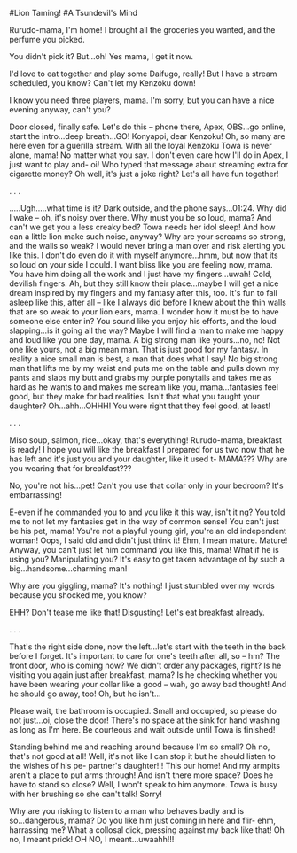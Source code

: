 #Lion Taming! 
#A Tsundevil's Mind

Rurudo-mama, I'm home! I brought all the groceries you wanted, and the perfume you picked.  

You didn't pick it? But...oh! Yes mama, I get it now.

I'd love to eat together and play some Daifugo, really! But I have a stream scheduled, you know? Can't let my Kenzoku down!

I know you need three players, mama. I'm sorry, but you can have a nice evening anyway, can't you?

Door closed, finally safe. Let's do this – phone there, Apex, OBS...go online, start the intro...deep breath...GO! Konyappi, dear Kenzoku! Oh, so many are here even for a guerilla stream. With all the loyal Kenzoku Towa is never alone, mama! No matter what you say. I don't even care how I'll do in Apex, I just want to play and- oi! Who typed that message about streaming extra for cigarette money‽ Oh well, it's just a joke right? Let's all have fun together!

.
.
.

.....Ugh.....what time is it? Dark outside, and the phone says...01:24. Why did I wake –  oh, it's noisy over there. Why must you be so loud, mama? And can't we get you a less creaky bed? Towa needs her idol sleep! And how can a little lion make such noise, anyway? Why are your screams so strong, and the walls so weak? 
I would never bring a man over and risk alerting you like this. I don't do even do it with myself anymore...hmm, but now that its so loud on your side I could. I want bliss like you are feeling now, mama. You have him doing all the work and I just have my fingers...uwah! Cold, devilish fingers. 
Ah, but they still know their place...maybe I will get a nice dream inspired by my fingers and my fantasy after this, too. It's fun to fall asleep like this, after all –  like I always did before I knew about the thin walls that are so weak to your lion ears, mama.
I wonder how it must be to have someone else enter in? You sound like you enjoy his efforts, and the loud slapping...is it going all the way? Maybe I will find a man to make me happy and loud like you one day, mama. A big strong man like yours...no, no! Not one like yours, not a big mean man. That is just good for my fantasy.  In reality a nice small man is best, a man that does what I say! 
No big strong man that lifts me by my waist and puts me on the table and pulls down my pants and slaps my butt and grabs my purple ponytails and takes me as hard as he wants to and makes me scream like you, mama...fantasies feel good, but they make for bad realities. Isn't that what you taught your daughter? Oh...ahh...OHHH! You were right that they feel good, at least!

.
.
.

Miso soup, salmon, rice...okay, that's everything! Rurudo-mama, breakfast is ready! I hope you will like the breakfast I prepared for us two now that he has left and it's just you and your daughter, like it used t- MAMA??? Why are you wearing that for breakfast???

No, you're not his...pet! Can't you use that collar only in your bedroom? It's embarrassing!

E-even if he commanded you to and you like it this way, isn't it ng? You told me to not let my fantasies get in the way of common sense! You can't just be his pet, mama! You're not a playful young girl, you're an old independent woman! Oops, I said old and didn't just think it! Ehm, I mean mature. Mature! 
Anyway, you can't just let him command you like this, mama! What if he is using you? Manipulating you? It's easy to get taken advantage of by such a big...handsome...charming man!

Why are you giggling, mama? It's nothing! I just stumbled over my words because you shocked me, you know?  

EHH? Don't tease me like that! Disgusting! Let's eat breakfast already.

.
.
.

That's the right side done, now the left...let's start with the teeth in the back before I forget. It's important to care for one's teeth after all, so –  hm? The front door, who is coming now? We didn't order any packages, right? Is he visiting you again just after breakfast, mama? Is he checking whether you have been wearing your collar like a good – wah, go away bad thought! And he should go away, too! Oh, but he isn't...

Please wait, the bathroom is occupied. Small and occupied, so please do not just...oi, close the door! There's no space at the sink for hand washing as long as I'm here. Be courteous and wait outside until Towa is finished!

Standing behind me and reaching around because I'm so small? Oh no, that's not good at all! Well, it's not like I can stop it but he should listen to the wishes of his pe- partner's daughter!!! This our home! And my armpits aren't a place to put arms through! And isn't there more space? Does he have to stand so close? Well, I won't speak to him anymore. Towa is busy with her brushing so she can't talk! Sorry! 

Why are you risking to listen to a man who behaves badly and is so...dangerous, mama? Do you like him just coming in here and flir- ehm, harrassing me‽ What a collosal dick, pressing against my back like that! Oh no, I meant prick! OH NO, I meant...uwaahh!!!